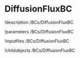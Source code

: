 <!-- MOOSE Documentation Stub: Remove this when content is added. -->

# DiffusionFluxBC
!description /BCs/DiffusionFluxBC

!parameters /BCs/DiffusionFluxBC

!inputfiles /BCs/DiffusionFluxBC

!childobjects /BCs/DiffusionFluxBC
